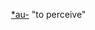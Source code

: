  [*au-](https://www.etymonline.com/word/*au- "Etymology, meaning and definition of *au-") "to perceive"
 